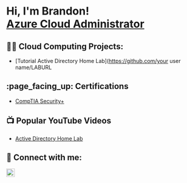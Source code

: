 <h1>Hi, I'm Brandon! <br/><a href="https://www.linkedin.com/in/brandonjdotson/">Azure Cloud Administrator</a> </h1>

<h2>👨‍💻 Cloud Computing Projects:</h2>

- [Tutorial Active Directory Home Lab](https://github.com/your user name/LABURL

<h2>:page_facing_up: Certifications</h2>

- [CompTIA Security+](https://www.credly.com/badges/4247b118-0cc0-4c9c-9590-b85c4542ef2e/public_url) 

<h2>📺 Popular YouTube Videos</h2>

- [Active Directory Home Lab](https://www.youtube.com/url )
  
<h2> 🤳 Connect with me:</h2>


[<img align="left" alt="JoshMadakor | LinkedIn" width="22px" src="https://cdn.jsdelivr.net/npm/simple-icons@v3/icons/linkedin.svg" />][linkedin]



[linkedin]: https://www.linkedin.com/in/brandonjdotson/

<!--
**joshmadakor1/joshmadakor1** is a ✨ _special_ ✨ repository because its `README.md` (this file) appears on your GitHub profile.

Here are some ideas to get you started:

- 🔭 I’m currently working on ...
- 🌱 I’m currently learning ...
- 👯 I’m looking to collaborate on ...
- 🤔 I’m looking for help with ...
- 💬 Ask me about ...
- 📫 How to reach me: ...
- 😄 Pronouns: ...
- ⚡ Fun fact: ...
-->

